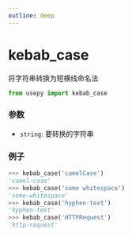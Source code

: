 ```yaml
---
outline: deep
---
```


# kebab_case
将字符串转换为短横线命名法

```python
from usepy import kebab_case
```

### 参数

- `string`: 要转换的字符串

### 例子

```python
>>> kebab_case('camelCase')
'camel-case'
>>> kebab_case('some whitespace')
'some-whitespace'
>>> kebab_case('hyphen-text')
'hyphen-text'
>>> kebab_case('HTTPRequest')
'http-request'
```
